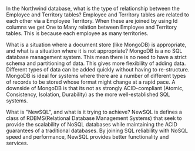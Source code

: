 In the Northwind database, what is the type of relationship between the Employee and Territory tables?
Employee and Territory tables are related to each other via a Employee Territory. When these are joined by using Id columns we get One to Many relation between Employee and Territory tables. This is because each employee as many territories. 

What is a situation where a document store (like MongoDB) is appropriate, and what is a situation where it is not appropriate?
MongoDB is a no SQL database management system. This mean there is no need to have a strict schema and partitioning of data. This gives more flexibility of adding data. Different types of data can be added quickly without having to re-structure. MongoDB is ideal for systems where there are a number of different types of records to be stored whose format might change at a rapid pace. A downside of MongoDB is that its not as strongly ACID-compliant (Atomic, Consistency, Isolation, Durability) as the more well-established SQL systems. 

What is "NewSQL", and what is it trying to achieve?
NewSQL is defines a class of RDBMS(Relational Database Management Systems) that seek to provide the scalability of NoSQL databases while maintaining the ACID guarantees of a traditional databases.
By joining SQL reliability with NoSQL speed and performance, NewSQL provides better functionality and services.